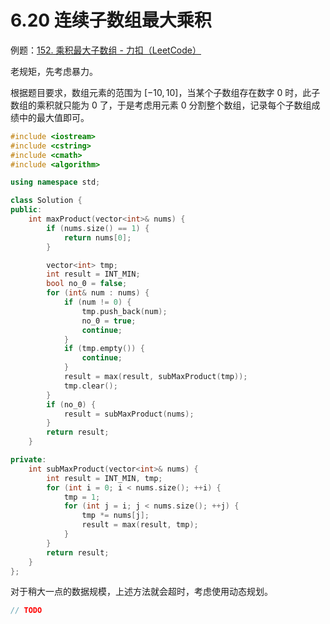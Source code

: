 # 6.20 连续子数组最大乘积

例题：[152. 乘积最大子数组 - 力扣（LeetCode）](https://leetcode.cn/problems/maximum-product-subarray/)

老规矩，先考虑暴力。

根据题目要求，数组元素的范围为 $[-10, 10]$，当某个子数组存在数字 0 时，此子数组的乘积就只能为 0 了，于是考虑用元素 0 分割整个数组，记录每个子数组成绩中的最大值即可。

```cpp
#include <iostream>
#include <cstring>
#include <cmath>
#include <algorithm>

using namespace std;

class Solution {
public:
    int maxProduct(vector<int>& nums) {
        if (nums.size() == 1) {
            return nums[0];
        }

        vector<int> tmp;
        int result = INT_MIN;
        bool no_0 = false;
        for (int& num : nums) {
            if (num != 0) {
                tmp.push_back(num);
                no_0 = true;
                continue;
            }
            if (tmp.empty()) {
                continue;
            }
            result = max(result, subMaxProduct(tmp));
            tmp.clear();
        }
        if (no_0) {
            result = subMaxProduct(nums);
        }
        return result;
    }

private:
    int subMaxProduct(vector<int>& nums) {
        int result = INT_MIN, tmp;
        for (int i = 0; i < nums.size(); ++i) {
            tmp = 1;
            for (int j = i; j < nums.size(); ++j) {
                tmp *= nums[j];
                result = max(result, tmp);
            }
        }
        return result;
    }
};
```

对于稍大一点的数据规模，上述方法就会超时，考虑使用动态规划。

```cpp
// TODO
```